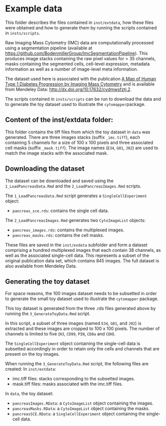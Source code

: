 # Example data
This folder describes the files contained in `inst/extdata`, how these files
were obtained and how to generate them by running the scripts contained in
`insts/scripts`.

Raw Imaging Mass Cytometry (IMC) data are computationally processed using a
segmentation pipeline (available at https://github.com/BodenmillerGroup/ImcSegmentationPipeline).
This produces image stacks containing the raw pixel values for > 35 channels,
masks containing the segmented cells, cell-level expression, metadata
information as well as a number of image-level meta information.

The dataset used here is associated with the publication [A Map of Human Type 1 Diabetes Progression by Imaging Mass Cytometry](https://doi.org/10.1016/j.cmet.2018.11.014)
and is available from Mendeley Data: http://dx.doi.org/10.17632/cydmwsfztj.2.

The scripts contained in `insts/scripts` can be run to download the data and to
generate the toy dataset used to illustrate the `cytomapper`package.

## Content of the inst/extdata folder:
This folder contains the tiff files from which the toy dataset in `data` was
generated. There are three images stacks (suffix `_imc.tiff`), each containing
5 channels for a size of 100 x 100 pixels and three associated cell masks
(suffix `_mask.tiff`).
The image names (`E34`, `G01`, `J02`) are used to match the image stacks with
the associated mask.

## Downloading the dataset
The dataset can be downloaded and saved using the `1_LoadPancreasData.Rmd` and
the `2_LoadPancreasImages.Rmd` scripts.

The `1_LoadPancreasData.Rmd` script generates a `SingleCellExperiment` object:  
- `pancreas_sce.rds`: contains the single cell data.

The `2_LoadPancreasImages.Rmd` generates two `CytoImageList` objects:  
- `pancreas_images.rds`: contains the multiplexed images.
- `pancreas_masks.rds`: contains the cell masks.

These files are saved in the `inst/exdata` subfolder and form a dataset
comprising a hundred multiplexed images that each contain 38 channels, as well
as the associated single-cell data. This represents a subset of the original
publication data set, which contains 845 images. The full dataset is also
available from Mendeley Data.

## Generating the toy dataset
For space reasons, the 100 images dataset needs to be subsetted in order to
generate the small toy dataset used to illustrate the `cytomapper` package.

This toy dataset is generated from the three .rds files generated above by
running the `3_GenerateToyData.Rmd` script.

In this script, a subset of three images (named `E34`, `G01`, and `J02`) is
extracted and these images are cropped to 100 x 100 pixels. The number of
channels is limited to five (`H3`, `CD99`, `PIN`, `CD8a` and `CDH`).  

The `SingleCellExperiment` object containing the single-cell data is subsetted
accordingly in order to retain only the cells and channels that are present on
the toy images.

When running the `3_GenerateToyData.Rmd` script, the following files are
created:
In `inst/extdata`:
- imc.tiff files: stacks corresponding to the subsetted images.
- mask.tiff files: masks associated with the imc.tiff files.

In `data`, the toy dataset:
- `pancreasImages.RData`: a `CytoImageList` object containing the images.
- `pancreasMasks.RData`: a `CytoImageList` object containing the masks.
- `pancreasSCE.RData`: a `SingleCellExperiment` object containing the single-
cell data.
